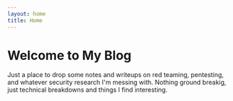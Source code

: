 ```yaml
---
layout: home
title: Home
---
```


# Welcome to My Blog

Just a place to drop some notes and writeups on red teaming, pentesting, and whatever security research I'm messing with. Nothing ground breakig, just technical breakdowns and things I find interesting.
